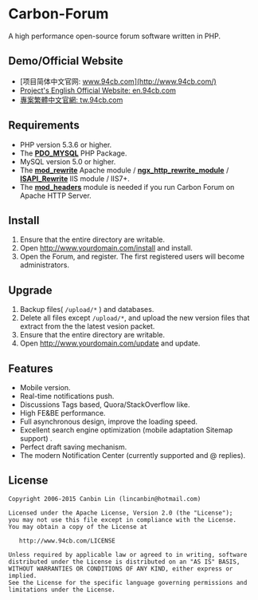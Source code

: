 Carbon-Forum
============
A high performance open-source forum software written in PHP.

Demo/Official Website
------------
* [项目简体中文官网: www.94cb.com](http://www.94cb.com/)
* [Project's English Official Website: en.94cb.com](http://en.94cb.com/)
* [專案繁體中文官網: tw.94cb.com](http://tw.94cb.com/)

Requirements
------------
* PHP version 5.3.6 or higher.
* The [__PDO_MYSQL__](http://php.net/manual/en/ref.pdo-mysql.php) PHP Package.
* MySQL version 5.0 or higher.
* The [__mod_rewrite__](http://httpd.apache.org/docs/2.2/mod/mod_rewrite.html) Apache module / [__ngx_http_rewrite_module__](https://github.com/lincanbin/Carbon-Forum/blob/master/nginx.conf) / [__ISAPI_Rewrite__](http://www.helicontech.com/isapi_rewrite/) IIS module / IIS7+. 
* The [__mod_headers__](http://httpd.apache.org/docs/2.2/mod/mod_headers.html) module is needed if you run Carbon Forum on Apache HTTP Server. 

Install
------------

1. Ensure that the entire directory are writable.
2. Open http://www.yourdomain.com/install and install.
3. Open the Forum, and register. The first registered users will become administrators. 

Upgrade
------------
1. Backup files( ```/upload/*``` ) and databases. 
2. Delete all files except ```/upload/*```, and upload the new version files that extract from the the latest vesion packet. 
3. Ensure that the entire directory are writable.
4. Open http://www.yourdomain.com/update and update. 

Features
------------
* Mobile version. 
* Real-time notifications push. 
* Discussions Tags based, Quora/StackOverflow like. 
* High FE&BE performance. 
* Full asynchronous design, improve the loading speed. 
* Excellent search engine optimization (mobile adaptation Sitemap support) .
* Perfect draft saving mechanism. 
* The modern Notification Center (currently supported and @ replies). 

License
------------
```
Copyright 2006-2015 Canbin Lin (lincanbin@hotmail.com)

Licensed under the Apache License, Version 2.0 (the "License");
you may not use this file except in compliance with the License.
You may obtain a copy of the License at

   http://www.94cb.com/LICENSE

Unless required by applicable law or agreed to in writing, software
distributed under the License is distributed on an "AS IS" BASIS,
WITHOUT WARRANTIES OR CONDITIONS OF ANY KIND, either express or implied.
See the License for the specific language governing permissions and
limitations under the License.
```